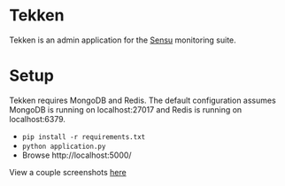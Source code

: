 # Tekken

Tekken is an admin application for the [Sensu](https://github.com/sensu) monitoring suite.

# Setup

Tekken requires MongoDB and Redis.  The default configuration assumes MongoDB is running on localhost:27017 and Redis is running on localhost:6379.

* `pip install -r requirements.txt`
* `python application.py`
* Browse http://localhost:5000/

View a couple screenshots [here](https://github.com/ehazlett/tekken/wiki/screenshots)
